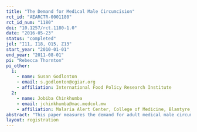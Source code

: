 ```yaml
---
title: "The Demand for Medical Male Circumcision"
rct_id: "AEARCTR-0001180"
rct_id_num: "1180"
doi: "10.1257/rct.1180-1.0"
date: "2016-05-23"
status: "completed"
jel: "I11, I18, O15, Z13"
start_year: "2010-01-01"
end_year: "2011-08-01"
pi: "Rebecca Thornton"
pi_other:
  1:
    - name: Susan Godlonton
    - email: s.godlonton@cgiar.org
    - affiliation: International Food Policy Research Institute
  2:
    - name: Jobiba Chinkhumba
    - email: jchinkhumba@mac.medcol.mw
    - affiliation: Malaria Alert Center, College of Medicine, Blantyre, Malawi
abstract: "This paper measures the demand for adult medical male circumcision using an experiment that randomly offered varying-priced subsidies and comprehensive information to 1,600 uncircumcised men in urban Malawi. We find low demand for male circumcision: only 3 percent are circumcised over a three month period. Despite the low overall level of take-up, both price and information are significant determinants of circumcision. Still, the main barriers to male circumcision—cultural norms and fear of pain—are not affected by prices or information. Significant demand generation efforts are needed for this HIV prevention strategy to be effective."
layout: registration
---
```


